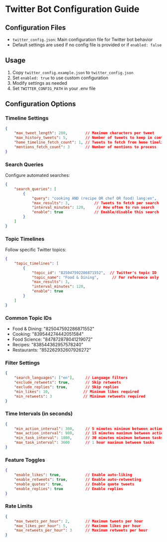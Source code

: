 # Twitter Bot Configuration Guide

## Configuration Files
- `twitter_config.json`: Main configuration file for Twitter bot behavior
- Default settings are used if no config file is provided or if `enabled: false`

## Usage
1. Copy `twitter_config.example.json` to `twitter_config.json`
2. Set `enabled: true` to use custom configuration
3. Modify settings as needed
4. Set `TWITTER_CONFIG_PATH` in your .env file

## Configuration Options

### Timeline Settings
```json
{
    "max_tweet_length": 280,        // Maximum characters per tweet
    "max_history_tweets": 5,        // Number of tweets to keep in context
    "home_timeline_fetch_count": 1, // Tweets to fetch from home timeline
    "mentions_fetch_count": 3       // Number of mentions to process
}
```

### Search Queries
Configure automated searches:
```json
{
    "search_queries": [
        {
            "query": "cooking AND (recipe OR chef OR food) lang:en",
            "max_results": 3,           // Tweets to fetch per search
            "interval_minutes": 120,     // How often to run search
            "enable": true              // Enable/disable this search
        }
    ]
}
```

### Topic Timelines
Follow specific Twitter topics:
```json
{
    "topic_timelines": [
        {
            "topic_id": "825047592286871552",  // Twitter's topic ID
            "topic_name": "Food & Dining",      // For reference only
            "max_results": 3,
            "interval_minutes": 120,
            "enable": true
        }
    ]
}
```

### Common Topic IDs
- Food & Dining: "825047592286871552"
- Cooking: "839544274442051584"
- Food Science: "847872878041219072"
- Recipes: "838544362957578240"
- Restaurants: "852262932607926272"

### Filter Settings
```json
{
    "search_languages": ["en"],     // Language filters
    "exclude_retweets": true,       // Skip retweets
    "exclude_replies": true,        // Skip replies
    "min_likes": 10,               // Minimum likes required
    "min_retweets": 3              // Minimum retweets required
}
```

### Time Intervals (in seconds)
```json
{
    "min_action_interval": 300,     // 5 minutes minimum between actions
    "max_action_interval": 900,     // 15 minutes maximum between actions
    "min_task_interval": 1800,      // 30 minutes minimum between tasks
    "max_task_interval": 3600       // 1 hour maximum between tasks
}
```

### Feature Toggles
```json
{
    "enable_likes": true,           // Enable auto-liking
    "enable_retweets": true,        // Enable auto-retweeting
    "enable_quotes": true,          // Enable quote tweets
    "enable_replies": true          // Enable replies
}
```

### Rate Limits
```json
{
    "max_tweets_per_hour": 2,       // Maximum tweets per hour
    "max_likes_per_hour": 5,        // Maximum likes per hour
    "max_retweets_per_hour": 3      // Maximum retweets per hour
}
``` 